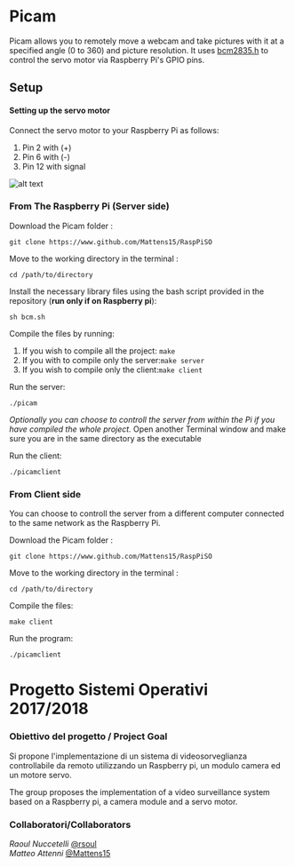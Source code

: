 # Picam

Picam allows you to remotely move a webcam and take pictures with it at a specified angle (0 to 360) and picture resolution. It uses [bcm2835.h](http://www.airspayce.com/mikem/bcm2835) to control the servo motor via Raspberry Pi's GPIO pins.

## Setup 
#### Setting up the servo motor
Connect the servo motor to your Raspberry Pi as follows:
1. Pin 2 with (+)
2. Pin 6 with (-)
3. Pin 12 with signal

![alt text](https://image.ibb.co/kr8CU9/schema.jpg "Pin Schematics")


### From The Raspberry Pi (Server side)
Download the Picam folder : 

```git clone https://www.github.com/Mattens15/RaspPiSO```

Move to the working directory in the terminal :
 
```cd /path/to/directory```

Install the necessary library files using the bash script provided in the repository (**run only if on Raspberry pi**):

```sh bcm.sh```

Compile the files by running:
1. If you wish to compile all the project: ```make```
2. If you with to compile only the server:```make server```
3. If you wish to compile only the client:```make client```

Run the server:

```./picam```

_Optionally you can choose to controll the server from within the Pi if you have compiled the whole project._
Open another Terminal window and make sure you are in the same directory as the executable

Run the client:

```./picamclient```
 

### From Client side
You can choose to controll the server from a different computer connected to the same network as the Raspberry Pi.

Download the Picam folder :

```git clone https://www.github.com/Mattens15/RaspPiSO```

Move to the working directory in the terminal :

 ```cd /path/to/directory```

Compile the files:

```make client```

Run the program:

```./picamclient```

  
# Progetto Sistemi Operativi 2017/2018

### Obiettivo del progetto / Project Goal

Si propone l'implementazione di un sistema di videosorveglianza controllabile da remoto utilizzando un Raspberry pi, un modulo camera ed un motore servo.  

The group proposes the implementation of a video surveillance system based on a Raspberry pi, a camera module and a servo motor.


### Collaboratori/Collaborators

_Raoul Nuccetelli_ [@rsoul](https://www.github.com/rsoul)   
_Matteo Attenni_ [@Mattens15](https://www.github.com/Mattens15) 